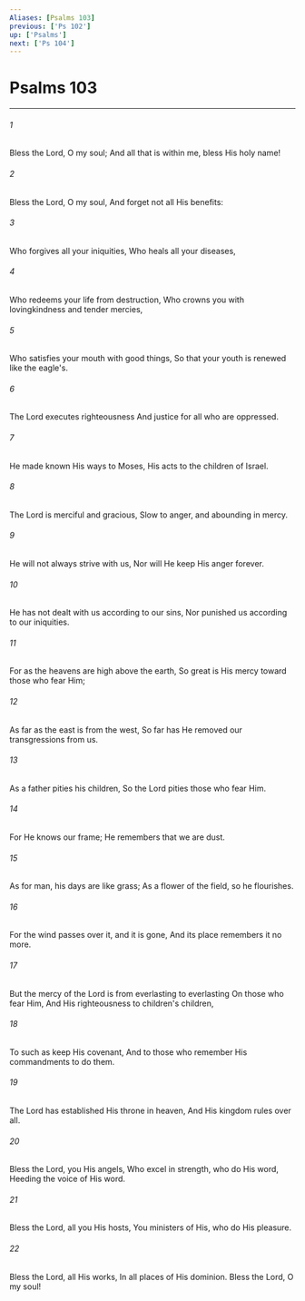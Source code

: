 ```yaml
---
Aliases: [Psalms 103]
previous: ['Ps 102']
up: ['Psalms']
next: ['Ps 104']
---
```

# Psalms 103

***


###### 1 
Bless the Lord, O my soul; And all that is within me, bless His holy name! 

###### 2 
Bless the Lord, O my soul, And forget not all His benefits: 

###### 3 
Who forgives all your iniquities, Who heals all your diseases, 

###### 4 
Who redeems your life from destruction, Who crowns you with lovingkindness and tender mercies, 

###### 5 
Who satisfies your mouth with good things, So that your youth is renewed like the eagle's. 

###### 6 
The Lord executes righteousness And justice for all who are oppressed. 

###### 7 
He made known His ways to Moses, His acts to the children of Israel. 

###### 8 
The Lord is merciful and gracious, Slow to anger, and abounding in mercy. 

###### 9 
He will not always strive with us, Nor will He keep His anger forever. 

###### 10 
He has not dealt with us according to our sins, Nor punished us according to our iniquities. 

###### 11 
For as the heavens are high above the earth, So great is His mercy toward those who fear Him; 

###### 12 
As far as the east is from the west, So far has He removed our transgressions from us. 

###### 13 
As a father pities his children, So the Lord pities those who fear Him. 

###### 14 
For He knows our frame; He remembers that we are dust. 

###### 15 
As for man, his days are like grass; As a flower of the field, so he flourishes. 

###### 16 
For the wind passes over it, and it is gone, And its place remembers it no more. 

###### 17 
But the mercy of the Lord is from everlasting to everlasting On those who fear Him, And His righteousness to children's children, 

###### 18 
To such as keep His covenant, And to those who remember His commandments to do them. 

###### 19 
The Lord has established His throne in heaven, And His kingdom rules over all. 

###### 20 
Bless the Lord, you His angels, Who excel in strength, who do His word, Heeding the voice of His word. 

###### 21 
Bless the Lord, all you His hosts, You ministers of His, who do His pleasure. 

###### 22 
Bless the Lord, all His works, In all places of His dominion. Bless the Lord, O my soul!
